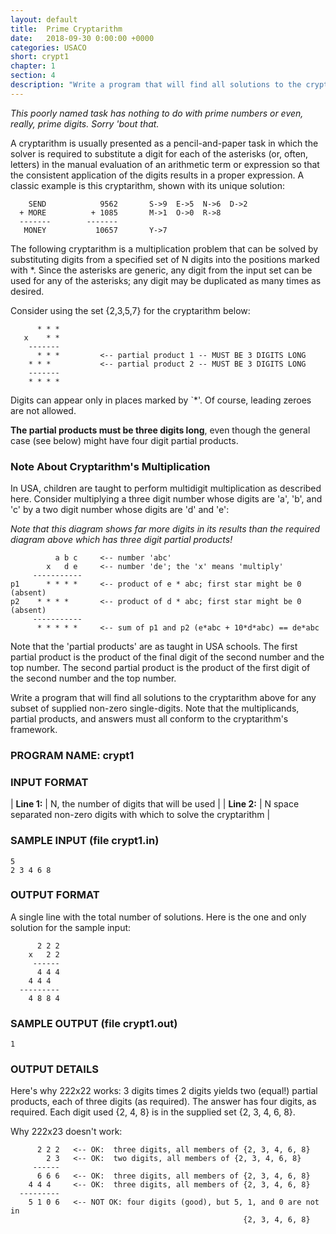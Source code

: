 ```yaml
---
layout: default
title:  Prime Cryptarithm
date:   2018-09-30 0:00:00 +0000
categories: USACO
short: crypt1
chapter: 1
section: 4
description: "Write a program that will find all solutions to the cryptarithm above for any subset of supplied non-zero single-digits. Note that the multiplicands, partial products, and answers must all conform to the cryptarithm's framework."
---
```


_This poorly named task has nothing to do with prime numbers or even, really, prime digits. Sorry 'bout that._

A cryptarithm is usually presented as a pencil-and-paper task in which the solver is required to substitute a digit for each of the asterisks (or, often, letters) in the manual evaluation of an arithmetic term or expression so that the consistent application of the digits results in a proper expression. A classic example is this cryptarithm, shown with its unique solution:

```
    SEND            9562       S->9  E->5  N->6  D->2
  + MORE          + 1085       M->1  O->0  R->8
  -------        -------
   MONEY           10657       Y->7
```

The following cryptarithm is a multiplication problem that can be solved by substituting digits from a specified set of N digits into the positions marked with \*. Since the asterisks are generic, any digit from the input set can be used for any of the asterisks; any digit may be duplicated as many times as desired.

Consider using the set {2,3,5,7} for the cryptarithm below:
```
      * * *
   x    * *
    -------
      * * *         <-- partial product 1 -- MUST BE 3 DIGITS LONG
    * * *           <-- partial product 2 -- MUST BE 3 DIGITS LONG
    -------
    * * * *
```
Digits can appear only in places marked by \`\*'. Of course, leading zeroes are not allowed.

**The partial products must be three digits long**, even though the general case (see below) might have four digit partial products.  
  
### Note About Cryptarithm's Multiplication
In USA, children are taught to perform multidigit multiplication as described here. Consider multiplying a three digit number whose digits are 'a', 'b', and 'c' by a two digit number whose digits are 'd' and 'e':

_Note that this diagram shows far more digits in its results than
the required diagram above which has three digit partial products!_

```
          a b c     <-- number 'abc'
        x   d e     <-- number 'de'; the 'x' means 'multiply'
     -----------
p1      * * * *     <-- product of e * abc; first star might be 0 (absent)
p2    * * * *       <-- product of d * abc; first star might be 0 (absent)
     -----------
      * * * * *     <-- sum of p1 and p2 (e*abc + 10*d*abc) == de*abc
```

Note that the 'partial products' are as taught in USA schools. The first partial product is the product of the final digit of the second number and the top number. The second partial product is the product of the first digit of the second number and the top number.

Write a program that will find all solutions to the cryptarithm above for any subset of supplied non-zero single-digits. Note that the multiplicands, partial products, and answers must all conform to the cryptarithm's framework.

### PROGRAM NAME: crypt1

### INPUT FORMAT

| **Line 1:** | N, the number of digits that will be used |
| **Line 2:** | N space separated non-zero digits with which to solve the cryptarithm |

### SAMPLE INPUT (file crypt1.in)

```
5
2 3 4 6 8
```

### OUTPUT FORMAT

A single line with the total number of solutions. Here is the one and only solution for the sample input:
```
      2 2 2
    x   2 2
     ------
      4 4 4
    4 4 4
  ---------
    4 8 8 4
```

### SAMPLE OUTPUT (file crypt1.out)

```
1
```

### OUTPUT DETAILS

Here's why 222x22 works: 3 digits times 2 digits yields two (equal!) partial products, each of three digits (as required). The answer has four digits, as required. Each digit used {2, 4, 8} is in the supplied set {2, 3, 4, 6, 8}.

Why 222x23 doesn't work:
```
      2 2 2   <-- OK:  three digits, all members of {2, 3, 4, 6, 8}
        2 3   <-- OK:  two digits, all members of {2, 3, 4, 6, 8}
     ------
      6 6 6   <-- OK:  three digits, all members of {2, 3, 4, 6, 8}
    4 4 4     <-- OK:  three digits, all members of {2, 3, 4, 6, 8}
  ---------
    5 1 0 6   <-- NOT OK: four digits (good), but 5, 1, and 0 are not in
                                                    {2, 3, 4, 6, 8}
```